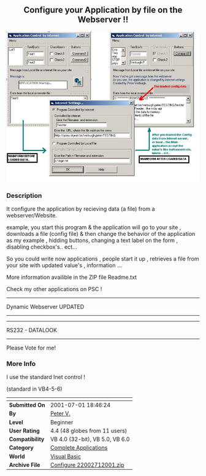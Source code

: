 ﻿<div align="center">

## Configure your Application by file on the Webserver \!\!

<img src="PIC2001711243418370.jpg">
</div>

### Description

It configure the application by recieving data (a file) from a webserver/Website.

example, you start this program & the application will go to your site , downloads a file (config file) & then change the behavior of the application as my example , hidding buttons, changing a text label on the form , disabling checkbox's.. ect...

So you could write now applications , people start it up , retrieves a file from your site with updated value's , information ...

More information availible in the ZIP file Readme.txt

Check my other applications on PSC !

----

Dynamic Webserver UPDATED 

----

----

RS232 - DATALOOK 

----

Please Vote for me!
 
### More Info
 
I use the standard Inet control !

(standard in VB4-5-6)


<span>             |<span>
---                |---
**Submitted On**   |2001-07-01 18:46:24
**By**             |[Peter V\.](https://github.com/Planet-Source-Code/PSCIndex/blob/master/ByAuthor/peter-v.md)
**Level**          |Beginner
**User Rating**    |4.4 (48 globes from 11 users)
**Compatibility**  |VB 4\.0 \(32\-bit\), VB 5\.0, VB 6\.0
**Category**       |[Complete Applications](https://github.com/Planet-Source-Code/PSCIndex/blob/master/ByCategory/complete-applications__1-27.md)
**World**          |[Visual Basic](https://github.com/Planet-Source-Code/PSCIndex/blob/master/ByWorld/visual-basic.md)
**Archive File**   |[Configure 22002712001\.zip](https://github.com/Planet-Source-Code/peter-v-configure-your-application-by-file-on-the-webserver__1-24617/archive/master.zip)








